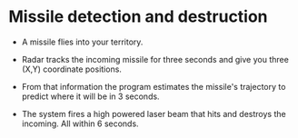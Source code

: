 # Missile detection and destruction 

- A missile flies into your territory. 

- Radar tracks the incoming missile for three seconds and give you three (X,Y) coordinate positions.

- From that information the program estimates the missile's trajectory to predict where it will be in 3 seconds.

- The system fires a high powered laser beam that hits and destroys the incoming. All within 6 seconds.

